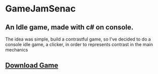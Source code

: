 # GameJamSenac
An Idle game, made with c# on console.
-------
The idea was simple, build a contrastful game, so I've decided to do a console idle game, a clicker, in order to represents contrast in the main mechanics
## [Download Game](https://drive.google.com/uc?authuser=0&id=1jbxyurS_CXNCq1dixX5MefnFVqeTh8tl&export=download)
